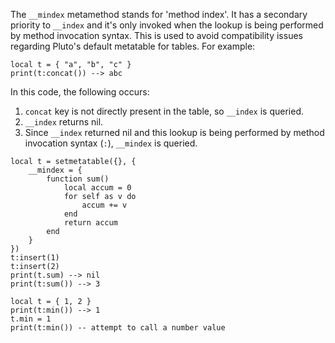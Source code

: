 The `__mindex` metamethod stands for 'method index'. It has a secondary priority to `__index` and it's only invoked when the lookup is being performed by method invocation syntax. This is used to avoid compatibility issues regarding Pluto's default metatable for tables. For example:
```pluto
local t = { "a", "b", "c" }
print(t:concat()) --> abc
```
In this code, the following occurs:
1. `concat` key is not directly present in the table, so `__index` is queried.
2. `__index` returns nil.
3. Since `__index` returned nil and this lookup is being performed by method invocation syntax (`:`), `__mindex` is queried.

```pluto title="An example showing how __mindex is walked recursively so :insert still works with a custom __mindex"
local t = setmetatable({}, {
    __mindex = {
        function sum()
            local accum = 0
            for self as v do
                accum += v
            end
            return accum
        end
    }
})
t:insert(1)
t:insert(2)
print(t.sum) --> nil
print(t:sum()) --> 3
```

```pluto title="An example of __index taking precedence"
local t = { 1, 2 }
print(t:min()) --> 1
t.min = 1
print(t:min()) -- attempt to call a number value
```